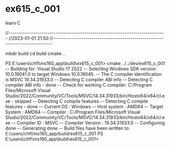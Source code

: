 # ex615_c_001
learn C

//-----------------------------------------------------------------------------
//2023-01-01 21:50
//-----------------------------------------------------------------------------

mkdir build
cd build
cmake ..


PS E:\users\chfl\ms160_app\build\ex615_c_001> cmake ../../dev/ex615_c_001
-- Building for: Visual Studio 17 2022
-- Selecting Windows SDK version 10.0.19041.0 to target Windows 10.0.19045.
-- The C compiler identification is MSVC 19.34.31933.0
-- Detecting C compiler ABI info
-- Detecting C compiler ABI info - done
-- Check for working C compiler: C:/Program Files/Microsoft Visual Studio/2022/Community/VC/Tools/MSVC/14.34.31933/bin/Hostx64/x64/cl.exe - skipped
-- Detecting C compile features
-- Detecting C compile features - done
-- Current OS           : Windows
-- Host system          : AMD64
-- Target System        : AMD64
-- Compiler             : C:/Program Files/Microsoft Visual Studio/2022/Community/VC/Tools/MSVC/14.34.31933/bin/Hostx64/x64/cl.exe
-- Compiler ID          : MSVC
-- Compiler Version     : 19.34.31933.0
-- Configuring done
-- Generating done
-- Build files have been written to: E:/users/chfl/ms160_app/build/ex615_c_001
PS E:\users\chfl\ms160_app\build\ex615_c_001>
